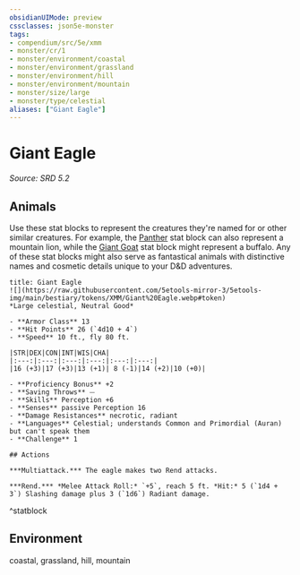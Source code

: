 ```yaml
---
obsidianUIMode: preview
cssclasses: json5e-monster
tags:
- compendium/src/5e/xmm
- monster/cr/1
- monster/environment/coastal
- monster/environment/grassland
- monster/environment/hill
- monster/environment/mountain
- monster/size/large
- monster/type/celestial
aliases: ["Giant Eagle"]
---
```

# Giant Eagle
*Source: SRD 5.2*  

## Animals

Use these stat blocks to represent the creatures they're named for or other similar creatures. For example, the [Panther](panther-xmm.md) stat block can also represent a mountain lion, while the [Giant Goat](giant-goat-xmm.md) stat block might represent a buffalo. Any of these stat blocks might also serve as fantastical animals with distinctive names and cosmetic details unique to your D&D adventures.

```ad-statblock
title: Giant Eagle
![](https://raw.githubusercontent.com/5etools-mirror-3/5etools-img/main/bestiary/tokens/XMM/Giant%20Eagle.webp#token)
*Large celestial, Neutral Good*

- **Armor Class** 13
- **Hit Points** 26 (`4d10 + 4`)
- **Speed** 10 ft., fly 80 ft.

|STR|DEX|CON|INT|WIS|CHA|
|:---:|:---:|:---:|:---:|:---:|:---:|
|16 (+3)|17 (+3)|13 (+1)| 8 (-1)|14 (+2)|10 (+0)|

- **Proficiency Bonus** +2
- **Saving Throws** ⏤
- **Skills** Perception +6
- **Senses** passive Perception 16
- **Damage Resistances** necrotic, radiant
- **Languages** Celestial; understands Common and Primordial (Auran) but can't speak them
- **Challenge** 1

## Actions

***Multiattack.*** The eagle makes two Rend attacks.

***Rend.*** *Melee Attack Roll:* `+5`, reach 5 ft. *Hit:* 5 (`1d4 + 3`) Slashing damage plus 3 (`1d6`) Radiant damage.
```
^statblock

## Environment

coastal, grassland, hill, mountain